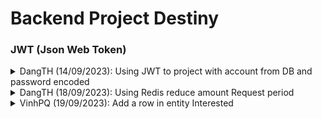 # Backend Project Destiny

### JWT (Json Web Token)


<details>
<summary>
DangTH (14/09/2023): Using JWT to project with account from DB and password encoded</summary>
<br>

Data request to `http://localhost:8080/oauth/login` : 

``` js
{
    "email": "dangthpc04349@fpt.edu.vn",
    "password": "dangth"	// password before encode
}
```

Data response from `http://localhost:8080/oauth/login` (JWT valid for 5 hours): 
```js
{
    "name": "Trần Hữu Đang",
    "roles": [
        {
            "authority": "ROLE_ADMIN"
        }
    ],
    "token": "eyJ0eXAiOiJKV1QiLCJhbGciOiJIUzI1NiJ9.eyJzdWIiOiJkYW5ndGhwYzA0MzQ5QGZwdC5lZHUudm4iLCJyb2xlcyI6WyJST0xFX0FETUlOIl0sImV4cCI6MTY5NDY1MjU5M30.-V11gKKHmUAgqJNMWZ-1qwHx_tSAT7xvyaCwhn87OBI",
    "refreshToken": "eyJ0eXAiOiJKV1QiLCJhbGciOiJIUzI1NiJ9.eyJzdWIiOiJkYW5ndGhwYzA0MzQ5QGZwdC5lZHUudm4iLCJleHAiOjE2OTQ2NTI1OTN9.8RYyL9LXwhdKxPZf2GlsudErkNIqSLMhBy8ONsjQHFk"
}
```
</details>


<details>
<summary>
DangTH (18/09/2023): Using Redis reduce amount Request period</summary>
<br>

## Cài đặt 

[Redis Windows](https://github.com/dangth12/redis) 

## chạy

```redis
redis-cli 
127.0.0.1:6379> ping
PONG
```

## Tắt Server

`Ctrl + C` hoặc chạy lệnh sau

```redis
redis-cli shutdown
```
</details>

<details>
<summary>
VinhPQ (19/09/2023): Add a row in entity Interested</summary>
<br>
</details>
